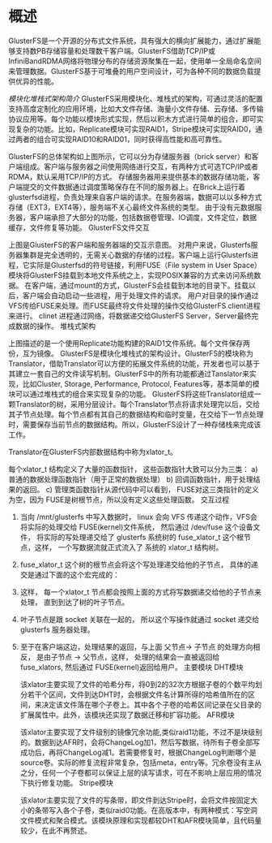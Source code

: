 概述
===========================
GlusterFS是一个开源的分布式文件系统，具有强大的横向扩展能力，通过扩展能够支持数PB存储容量和处理数千客户端。GlusterFS借助TCP/IP或InfiniBandRDMA网络将物理分布的存储资源聚集在一起，使用单一全局命名空间来管理数据。GlusterFS基于可堆叠的用户空间设计，可为各种不同的数据负载提供优异的性能。

*模块化堆栈式架构简介*
GlusterFS采用模块化、堆栈式的架构，可通过灵活的配置支持高度定制化的应用环境，比如大文件存储、海量小文件存储、云存储、多传输协议应用等。每个功能以模块形式实现，然后以积木方式进行简单的组合，即可实现复杂的功能。比如，Replicate模块可实现RAID1，Stripe模块可实现RAID0，通过两者的组合可实现RAID10和RAID01，同时获得高性能和高可靠性。

GlusterFS的总体架构如上图所示，它可以分为存储服务器（brick server）和客户端组成。客户端与服务器之间使用网络进行交互，有两种方式可选TCP/IP或者RDMA，默认采用TCP/IP的方式。
存储服务器用来提供基本的数据存储功能，客户端提交的文件数据通过调度策略保存在不同的服务器上。在Brick上运行着glusterfsd进程，负责处理来自客户端的请求。在服务器端，数据可以以多种方式存储（EXT3，EXT4等），服务端不关心最终文件系统的类型。
由于没有元数据服务器，客户端承担了大部分的功能，包括数据卷管理、IO调度，文件定位，数据缓存，文件修复等功能。
GlusterFS文件交互

上图是GlusterFS的客户端和服务器端的交互示意图。
对用户来说，Glusterfs服务器集群是完全透明的，无需关心数据的存储的过程。客户端上运行Glusterfs进程，它实际是Glusterfsd的符号链接，利用FUSE（File system in User Space）模块将GlusterFS挂载到本地文件系统之上，实现POSIX兼容的方式来访问系统数据。
在客户端，通过mount的方式，GlusterFS会挂载到本地的目录下。挂载以后，客户端会自动启动一些进程，用于处理文件的请求。
用户对目录的操作通过VFS传给FUSE来处理。而FUSE最终将文件处理的操作交给GlusterFS client进程来进行。
clinet 进程通过网络，将数据递交给GlusterFS Server，Server最终完成数据的操作。
堆栈式架构

上图描述的是一个使用Replicate功能构建的RAID1文件系统。每个文件保存两份，互为镜像。
GlusterFS是模块化堆栈式的架构设计。GlusterFS的模块称为Translator，借助Translator可以方便的拓展文件系统的功能，开发者也可以基于其建立一套自己的文件读写机制。GlusterFS中的所有功能都通过Tanslator来实现，比如Cluster, Storage, Performance, Protocol, Features等，基本简单的模块可以通过堆栈式的组合来实现复杂的功能。
GlusterFS将这些Translator组成一颗Translator的树，采用分层设计。每个Translator节点将请求处理完以后，交给其子节点处理。每个节点都有其自己的数据结构和临时变量，在交给下一节点处理时，需要保存当前节点的数据结构。所以，GlusterFS设计了一种存储栈来完成该工作。

Translator在GlusterFS内部数据结构中称为xlator_t。

每个xlator_t 结构定义了大量的函数指针， 这些函数指针大致可以分为三类：
a) 普通的数据处理函数指针（用于正常的数据处理）
b) 回调函数指针，用于处理结果的返回。
c) 管理类函数指针从源代码中可以看到， FUSE对这三类指针的定义为空，因为 FUSE是树根节点，所以没有定义这些处理函数。
交互过程
1. 当向 /mnt/glusterfs 中写入数据时， linux 会向 VFS 传递这个动作，VFS会将实际的处理交给 FUSE(kernel)文件系统， 然后通过 /dev/fuse 这个设备文件， 将实际的写处理递交给了 glusterfs 系统树的 fuse_xlator_t 这个根节点，这样， 一个写数据流就正式流入了 系统的 xlator_t 结构树。
2. fuse_xlator_t 这个树的根节点会将这个写处理递交给他的子节点， 具体的递交是通过下面的这个宏完成的：
3. 这样， 每一个xlator_t 节点都会按照上面的方式将写数据递交给他的子节点来处理， 直到到达了树的叶子节点。
4. 叶子节点是跟 socket 关联在一起的， 所以这个写操作就通过 socket 递交给glusterfs 服务器处理。
5. 至于在客户端这边，处理结果的返回，与上面 父节点-> 子节点 的处理方向相反， 是由子节点 -> 父节点，这样， 处理的结果会一直被返回给 fuse_xlators, 然后通过 FUSE(kernel)返回给用户。
主要模块
 DHT模块
 
    该xlator主要实现了文件的哈希分布，将0到2的32次方根据子卷的个数平均划分若干个区间，文件到达DHT时，会根据文件名计算所得的哈希值所在的区间，来决定该文件落在哪个子卷上。其中各个子卷的哈希区间记录在父目录的扩展属性中。此外，该模块还实现了数据迁移和扩容功能。
AFR模块
 
    该xlator主要实现了文件级别的镜像冗余功能,类似raid1功能，不过不是块级别的。数据到达AFR时，会将ChangeLog加1，然后写数据，待所有子卷全部写成功后，再将ChangeLog减1。若需要修复时，根据ChangeLog判断哪个是source卷。实际的修复流程非常复杂，包括meta，entry等。冗余卷没有主从之分，任何一个子卷都可以保证上层的读写请求，可在不影响上层应用的情况下执行修复功能。
Stripe模块
 
    该xlator主要实现了文件的写条带，即文件到达Stripe时，会将文件按固定大小的条带写入各个子卷，类似raid0功能。在高版本中，有两种模式：写空洞文件模式和聚合模式。该模块原理和实现都较DHT和AFR模块简单，且代码量较少，在此不再赘述。
